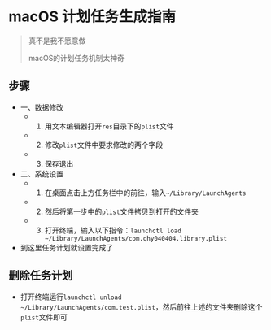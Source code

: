 # macOS 计划任务生成指南
> 真不是我不愿意做
> 
> macOS的计划任务机制太神奇

## 步骤
- 一、数据修改
  - 1. 用文本编辑器打开```res```目录下的```plist```文件
  - 2. 修改```plist```文件中要求修改的两个字段
  - 3. 保存退出
- 二、系统设置
  - 1. 在桌面点击上方任务栏中的前往，输入```~/Library/LaunchAgents```
  - 2. 然后将第一步中的```plist```文件拷贝到打开的文件夹
  - 3. 打开终端，输入以下指令：```launchctl load ~/Library/LaunchAgents/com.qhy040404.library.plist```
- 到这里任务计划就设置完成了

## 删除任务计划
- 打开终端运行```launchctl unload ~/Library/LaunchAgents/com.test.plist```，然后前往上述的文件夹删除这个```plist```文件即可
